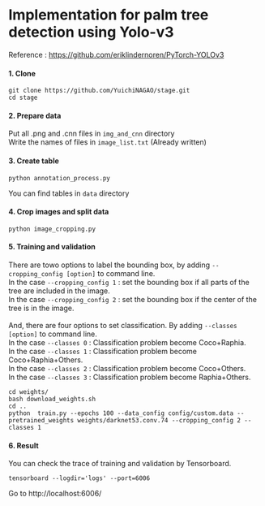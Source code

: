 # Implementation for palm tree detection using Yolo-v3 

Reference : https://github.com/eriklindernoren/PyTorch-YOLOv3
 
#### 1. Clone
 ```
 git clone https://github.com/YuichiNAGAO/stage.git
 cd stage
 ```

#### 2. Prepare data

Put all .png and .cnn files in `img_and_cnn` directory  
Write the names of files in `image_list.txt` (Already written)

#### 3. Create table
```
python annotation_process.py
```
You can find tables in `data` directory 

#### 4. Crop images and split data
```
python image_cropping.py
```
 
#### 5. Training and validation
There are towo options to label the bounding box, by adding `--cropping_config [option]` to command line.<br>
In the case `--cropping_config 1` : set the bounding box if all parts of the tree are included in the image. <br>
In the case `--cropping_config 2` : set the bounding box if the center of the tree is in the image.<br><br>
And, there are four options to set classification. By adding `--classes [option]` to command line.<br>
In the case `--classes 0` : Classification problem become Coco+Raphia.  <br>
In the case `--classes 1` : Classification problem become Coco+Raphia+Others.<br>
In the case `--classes 2` : Classification problem become Coco+Others. <br>
In the case `--classes 3` : Classification problem become Raphia+Others.<br>
```
cd weights/
bash download_weights.sh
cd ..
python  train.py --epochs 100 --data_config config/custom.data --pretrained_weights weights/darknet53.conv.74 --cropping_config 2 --classes 1
```

#### 6. Result
You can check the trace of training and validation by Tensorboard.
```
tensorboard --logdir='logs' --port=6006
```
Go to http://localhost:6006/
